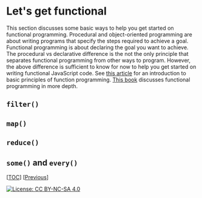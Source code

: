 # Let's get functional

This section discusses some basic ways to help you get started on functional
programming. Procedural and object-oriented programming are about writing
programs that specify the steps required to achieve a goal. Functional
programming is about declaring the goal you want to achieve. The procedural vs
declarative difference is the not the only principle that separates functional
programming from other ways to program. However, the above difference is
sufficient to know for now to help you get started on writing functional
JavaScript code. See
[this article](https://opensource.com/article/17/6/functional-javascript) for an
introduction to basic principles of function programming.
[This book](https://github.com/getify/Functional-Light-JS) discusses functional
programming in more depth.

## `filter()`

## `map()`

## `reduce()`

## `some()` and `every()`

[[TOC](../README.md "Table of Contents")]
[[Previous](object.md "JSON and the Argonauts")]

[![License: CC BY-NC-SA 4.0](https://img.shields.io/badge/License-CC%20BY--NC--SA%204.0-blue.svg)](http://creativecommons.org/licenses/by-nc-sa/4.0/)
